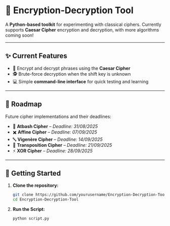 # 🔐 Encryption-Decryption Tool  

A **Python-based toolkit** for experimenting with classical ciphers. Currently supports **Caesar Cipher** encryption and decryption, with more algorithms coming soon!  

---

## ✨ Current Features  
- 🔑 Encrypt and decrypt phrases using the **Caesar Cipher**  
- 🕵️ Brute-force decryption when the shift key is unknown  
- 💻 Simple **command-line interface** for quick testing and learning  

---

## 📅 Roadmap  

Future cipher implementations and their deadlines:  

- 🔄 **Atbash Cipher** – *Deadline: 31/08/2025*  
- ✖️ **Affine Cipher** – *Deadline: 07/09/2025*  
- 🔤 **Vigenère Cipher** – *Deadline: 14/09/2025*  
- 🔀 **Transposition Cipher** – *Deadline: 21/09/2025*  
- ⚡ **XOR Cipher** – *Deadline: 28/09/2025*  

---

## 🚀 Getting Started  

1. **Clone the repository:**  
   ```bash
   git clone https://github.com/yourusername/Encryption-Decryption-Tool.git
   cd Encryption-Decryption-Tool
2. **Run the Script:**
   ```bash
   python script.py
